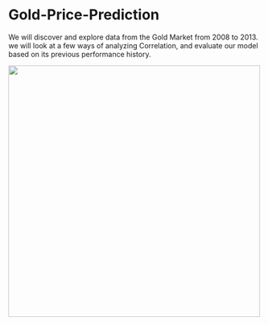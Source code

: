 # Gold-Price-Prediction

We will discover and explore data from the Gold Market from 2008 to 2013. we will look at a few ways of analyzing Correlation, and evaluate our model based on its previous performance history.

<img src="https://responsive.fxempire.com/v7/_fxempire_/2023/07/Gold-Bars-with-graph-1-1.jpg?func=cover&q=70&width=700" width="500">
